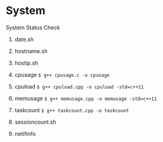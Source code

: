 # System
System Status Check

1) date.sh

2) hostname.sh

3) hostip.sh

4) cpusage
   `$ g++ cpusage.c -o cpusage`

5) cpuload
   `$ g++ cpuload.cpp -o cpuload -std=c++11`

6) memusage
   `$ g++ memusage.cpp -o memusage -std=c++11`

7) taskcount
   `$ g++ taskcount.cpp -o taskcount`

8) sessioncount.sh

9) netifinfo
